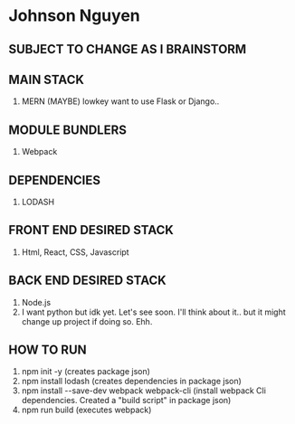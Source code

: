 # Johnson Nguyen

## SUBJECT TO CHANGE AS I BRAINSTORM 

## MAIN STACK
1. MERN (MAYBE) lowkey want to use Flask or Django..

## MODULE BUNDLERS 
1. Webpack

## DEPENDENCIES
1. LODASH 

## FRONT END DESIRED STACK
1. Html, React, CSS, Javascript

## BACK END DESIRED STACK
1. Node.js
2. I want python but idk yet. Let's see soon. I'll think about it.. but it might change up project if doing so. Ehh.

## HOW TO RUN 
1. npm init -y (creates package json)
2. npm install lodash (creates dependencies in package json)
3. npm install --save-dev webpack webpack-cli (install webpack Cli dependencies. Created a "build script" in package json)
4. npm run build (executes webpack)